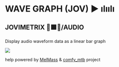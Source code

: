 
# WAVE GRAPH (JOV) ▶ ılıılı
## JOVIMETRIX 🔺🟩🔵/AUDIO
<p>Display audio waveform data as a linear bar graph</p>

![](https://raw.githubusercontent.com/Amorano/Jovimetrix-examples/master/node/WAVE%20GRAPH/WAVE%20GRAPH.gif)

help powered by [MelMass](https://github.com/melMass) & [comfy_mtb](https://github.com/melMass/comfy_mtb) project
